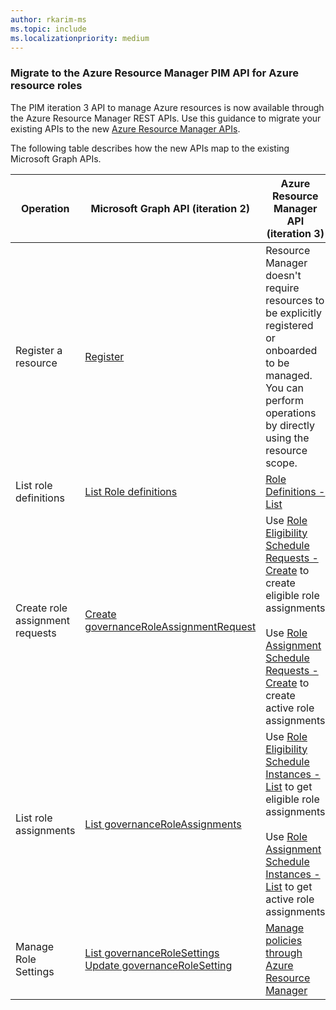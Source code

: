 ```yaml
---
author: rkarim-ms
ms.topic: include
ms.localizationpriority: medium
---
```


<!-- markdownlint-disable MD041-->

### Migrate to the Azure Resource Manager PIM API for Azure resource roles

The PIM iteration 3 API to manage Azure resources is now available through the Azure Resource Manager REST APIs. Use this guidance to migrate your existing APIs to the new [Azure Resource Manager APIs](/rest/api/authorization/privileged-role-eligibility-rest-sample).

The following table describes how the new APIs map to the existing Microsoft Graph APIs.

| Operation | Microsoft Graph API (iteration 2) | Azure Resource Manager API (iteration 3) |
| --------- | ------------ | -------------- |
| Register a resource | [Register](/graph/api/governanceresource-register) | Resource Manager doesn't require resources to be explicitly registered or onboarded to be managed. You can perform operations by directly using the resource scope. |
| List role definitions | [List Role definitions](/graph/api/governanceroledefinition-list) | [Role Definitions - List](/rest/api/authorization/role-definitions/list) |
| Create role assignment requests | [Create governanceRoleAssignmentRequest](/graph/api/governanceroleassignmentrequest-post) | Use [Role Eligibility Schedule Requests - Create](/rest/api/authorization/role-eligibility-schedule-requests/create) to create eligible role assignments<br/><br/>Use [Role Assignment Schedule Requests - Create](/rest/api/authorization/role-assignment-schedule-requests/create) to create active role assignments |
| List role assignments | [List governanceRoleAssignments](/graph/api/governanceroleassignment-list) | Use [Role Eligibility Schedule Instances - List](/rest/api/authorization/role-eligibility-schedule-instances/list-for-scope) to get eligible role assignments<br/><br/>Use [Role Assignment Schedule Instances - List](/rest/api/authorization/role-assignment-schedule-instances/list-for-scope) to get active role assignments |
| Manage Role Settings | [List governanceRoleSettings](/graph/api/governancerolesetting-list)<br/>[Update governanceRoleSetting](/graph/api/governancerolesetting-update) | [Manage policies through Azure Resource Manager](/rest/api/authorization/privileged-role-policy-rest-sample)